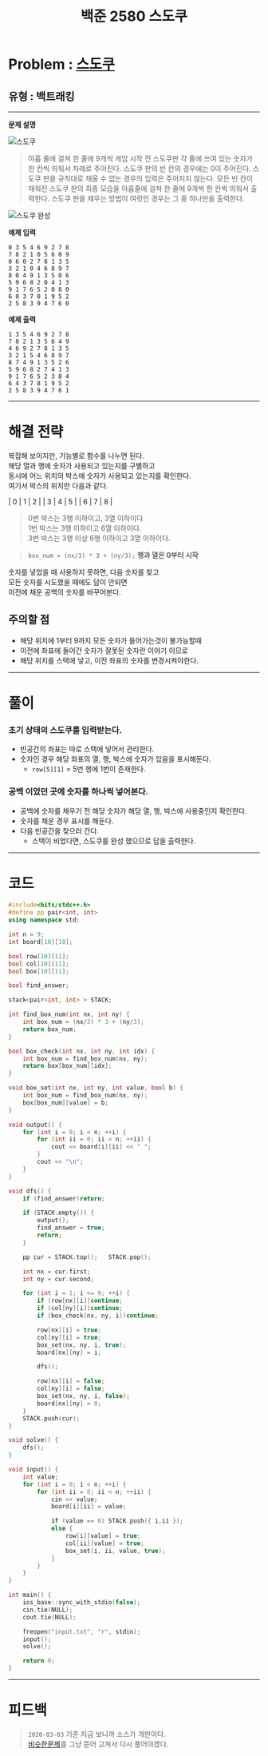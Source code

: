 ﻿---
title: 백준 2580 스도쿠
categories:
- PS

tags:
- baekjoon
- PS
- Problem Solve
- KOI
- Backtracking
---

<!-- 문제 번호 -->

# Problem : [스도쿠](https://www.acmicpc.net/problem/2580)
## 유형 : 백트래킹

---


**문제 설명**

![스도쿠](https://www.acmicpc.net/upload/images/jF1kwmQaGGRM3t9ESvpTvW34kCnB2.png)
> 아홉 줄에 걸쳐 한 줄에 9개씩 게임 시작 전 스도쿠판 각 줄에 쓰여 있는 숫자가 한 칸씩 띄워서 차례로 주어진다. 스도쿠 판의 빈 칸의 경우에는 0이 주어진다. 스도쿠 판을 규칙대로 채울 수 없는 경우의 입력은 주어지지 않는다.
> 모든 빈 칸이 채워진 스도쿠 판의 최종 모습을 아홉줄에 걸쳐 한 줄에 9개씩 한 칸씩 띄워서 출력한다.
스도쿠 판을 채우는 방법이 여럿인 경우는 그 중 하나만을 출력한다.

![스도쿠 완성](https://www.acmicpc.net/upload/images/fjCQBE3QI9BMGeiClrtwkHy3jeGPNi.png)


**예제 입력**

```
0 3 5 4 6 9 2 7 8
7 8 2 1 0 5 6 0 9
0 6 0 2 7 8 1 3 5
3 2 1 0 4 6 8 9 7
8 0 4 9 1 3 5 0 6
5 9 6 8 2 0 4 1 3
9 1 7 6 5 2 0 8 0
6 0 3 7 0 1 9 5 2
2 5 8 3 9 4 7 6 0
```

**예제 출력**

```
1 3 5 4 6 9 2 7 8
7 8 2 1 3 5 6 4 9
4 6 9 2 7 8 1 3 5
3 2 1 5 4 6 8 9 7
8 7 4 9 1 3 5 2 6
5 9 6 8 2 7 4 1 3
9 1 7 6 5 2 3 8 4
6 4 3 7 8 1 9 5 2
2 5 8 3 9 4 7 6 1
```

---


# 해결 전략

> 
복잡해 보이지만, 기능별로 함수를 나누면 된다.  
해당 열과 행에 숫자가 사용되고 있는지를 구별하고  
동시에 어느 위치의 박스에 숫자가 사용되고 있는지를 확인한다.  
여기서 박스의 위치란 다음과 같다.  

| 0 | 1 | 2 |
| 3 | 4 | 5 |
| 6 | 7 | 8 |

> 0번 박스는 3행 이하이고, 3열 이하이다.  
1번 박스는 3행 이하이고 6열 이하이다.  
3번 박스는 3행 이상 6행 이하이고 3열 이하이다.  

> `box_num = (nx/3) * 3 + (ny/3);`  **행과 열은 0부터 시작**



>
숫자를 넣었을 때 사용하지 못하면, 다음 숫자를 찾고  
모든 숫자를 시도했을 때에도 답이 안되면  
이전에 채운 공백의 숫자를 바꾸어본다.  




## 주의할 점

* 해당 위치에 1부터 9까지 모든 숫자가 들어가는것이 불가능할때
* 이전에 좌표에 들어간 숫자가 잘못된 숫자란 이야기 이므로
* 해당 위치를 스택에 넣고, 이전 좌표의 숫자를 변경시켜야한다.


---



# 풀이

### 초기 상태의 스도쿠를 입력받는다.
* 빈공간의 좌표는 따로 스택에 넣어서 관리한다.
* 숫자인 경우 해당 좌표의 열, 행, 박스에 숫자가 있음을 표시해둔다.
	* `row[5][1]` = 5번 행에 1번이 존재한다.



### 공백 이었던 곳에 숫자를 하나씩 넣어본다.
* 공백에 숫자를 채우기 전 해당 숫자가 해당 열, 행, 박스에 사용중인지 확인한다.
* 숫자를 채운 경우 표시를 해둔다.
* 다음 빈공간을 찾으러 간다.
	* 스택이 비었다면, 스도쿠를 완성 했으므로 답을 출력한다.

---

# 코드

```c++
#include<bits/stdc++.h>
#define pp pair<int, int>
using namespace std;

int n = 9;
int board[10][10];

bool row[10][11];
bool col[10][11];
bool box[10][11];

bool find_answer;

stack<pair<int, int> > STACK;

int find_box_num(int nx, int ny) {
	int box_num = (nx/3) * 3 + (ny/3);
	return box_num;
}

bool box_check(int nx, int ny, int idx) {
	int box_num = find_box_num(nx, ny);
	return box[box_num][idx];
}

void box_set(int nx, int ny, int value, bool b) {
	int box_num = find_box_num(nx, ny);
	box[box_num][value] = b;
}

void output() {
	for (int i = 0; i < n; ++i) {
		for (int ii = 0; ii < n; ++ii) {
			cout << board[i][ii] << " ";
		}
		cout << "\n";
	}
}

void dfs() {
	if (find_answer)return;

	if (STACK.empty()) {
		output();
		find_answer = true;
		return;
	}

	pp cur = STACK.top();	STACK.pop();

	int nx = cur.first;
	int ny = cur.second;

	for (int i = 1; i <= 9; ++i) {
		if (row[nx][i])continue;
		if (col[ny][i])continue;
		if (box_check(nx, ny, i))continue;

		row[nx][i] = true;
		col[ny][i] = true;
		box_set(nx, ny, i, true);
		board[nx][ny] = i;

		dfs();

		row[nx][i] = false;
		col[ny][i] = false;
		box_set(nx, ny, i, false);
		board[nx][ny] = 0;
	}
	STACK.push(cur);
}

void solve() {
	dfs();
}

void input() {
	int value;
	for (int i = 0; i < n; ++i) {
		for (int ii = 0; ii < n; ++ii) {
			cin >> value;
			board[i][ii] = value;

			if (value == 0) STACK.push({ i,ii });
			else {
				row[i][value] = true;
				col[ii][value] = true;
				box_set(i, ii, value, true);
			}
		}
	}
}

int main() {
	ios_base::sync_with_stdio(false);
	cin.tie(NULL);
	cout.tie(NULL);

	freopen("input.txt", "r", stdin);
	input();
	solve();

	return 0;
}
```


---


# 피드백

> `2020-03-03` 기준 지금 보니까 소스가 개판이다.  
[비슷한문제](https://www.acmicpc.net/problem/2239)를 그냥 뜯어 고쳐서 다시 풀어야겠다.

